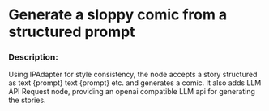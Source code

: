 # Generate a sloppy comic from a structured prompt

### Description:
Using IPAdapter for style consistency, the node accepts a story structured as text {prompt} text {prompt} etc. and generates a comic. It also adds LLM API Request node, providing an openai compatible LLM api for generating the stories.



